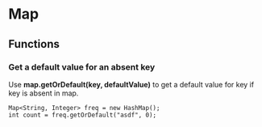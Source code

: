 # Map

## Functions

### Get a default value for an absent key
Use **map.getOrDefault(key, defaultValue)** to get a default value for key if key is absent in map.
```
Map<String, Integer> freq = new HashMap();
int count = freq.getOrDefault("asdf", 0);
```

